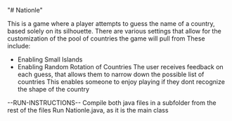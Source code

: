 "# Nationle" 

This is a game where a player attempts to guess the name of a country, based solely on its silhouette.
There are various settings that allow for the customization of the pool of countries the game will pull from
These include:
  - Enabling Small Islands
  - Enabling Random Rotation of Countries
The user receives feedback on each guess, that allows them to narrow down the possible list of countries
This enables someone to enjoy playing if they dont recognize the shape of the country

--RUN-INSTRUCTIONS--
Compile both java files in a subfolder from the rest of the files
Run Nationle.java, as it is the main class
